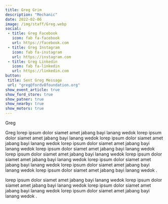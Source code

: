 ```yaml
---
title: Greg Grim
description: "Mechanic"
date: 2022-02-06
image: /img/staff/Greg.webp
social: 
 - title: Greg Facebook
   icon: fab fa-facebook
   url: https://facebook.com
 - title: Greg Instagram
   icon: fab fa-instagram
   url: https://instagram.com
 - title: Greg Linkedin
   icon: fab fa-linkedin
   url: https://linkedin.com
button:
 title: Sent Greg Message
 url: "greg@fordv8foundation.org"
show_event_article: true
show_ford_store: true
show_patner: true
show_nearby: true
show_motors: true
---
```

Greg

Greg lorep ipsum dolor siamet amet jabang bayi lanang wedok lorep ipsum dolor siamet amet jabang bayi lanang wedok lorep ipsum dolor siamet amet jabang bayi lanang wedok lorep ipsum dolor siamet amet jabang bayi lanang wedok lorep ipsum dolor siamet amet jabang bayi lanang wedok lorep ipsum dolor siamet amet jabang bayi lanang wedok lorep ipsum dolor siamet amet jabang bayi lanang wedok lorep ipsum dolor siamet amet jabang bayi lanang wedok lorep ipsum dolor siamet amet jabang bayi lanang wedok lorep ipsum dolor siamet amet jabang bayi lanang wedok .

lorep ipsum dolor siamet amet jabang bayi lanang wedok lorep ipsum dolor siamet amet jabang bayi lanang wedok lorep ipsum dolor siamet amet jabang bayi lanang wedok lorep ipsum dolor siamet amet jabang bayi lanang wedok .
